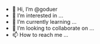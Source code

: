 - 👋 Hi, I’m @goduer
- 👀 I’m interested in ...
- 🌱 I’m currently learning ...
- 💞️ I’m looking to collaborate on ...
- 📫 How to reach me ...

<!---
goduer/goduer is a ✨ special ✨ repository because its `README.md` (this file) appears on your GitHub profile.
You can click the Preview link to take a look at your changes.
--->
